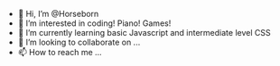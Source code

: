 - 👋 Hi, I’m @Horseborn
- 👀 I’m interested in coding! Piano! Games!
- 🌱 I’m currently learning basic Javascript and intermediate level CSS
- 💞️ I’m looking to collaborate on ...
- 📫 How to reach me ...

<!---
Horseborn/Horseborn is a ✨ special ✨ repository because its `README.md` (this file) appears on your GitHub profile.
You can click the Preview link to take a look at your changes.
--->
